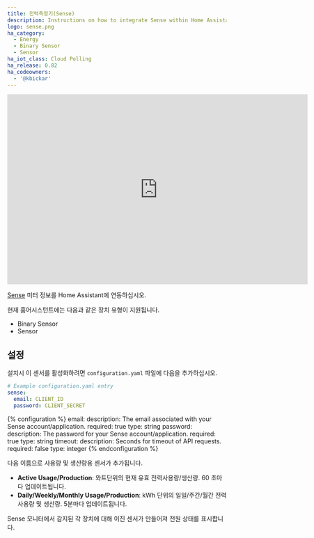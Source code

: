 ```yaml
---
title: 전력측정기(Sense)
description: Instructions on how to integrate Sense within Home Assistant.
logo: sense.png
ha_category:
  - Energy
  - Binary Sensor
  - Sensor
ha_iot_class: Cloud Polling
ha_release: 0.82
ha_codeowners:
  - '@kbickar'
---
```


<iframe width="690" height="437" src="https://www.youtube.com/embed/5RyDxZLA8b8" frameborder="0" allow="accelerometer; autoplay; encrypted-media; gyroscope; picture-in-picture" allowfullscreen></iframe>

[Sense](https://sense.com) 미터 정보를 Home Assistant에 연동하십시오.

현재 홈어시스턴트에는 다음과 같은 장치 유형이 지원됩니다.

- Binary Sensor
- Sensor

## 설정

설치시 이 센서를 활성화하려면 `configuration.yaml` 파일에 다음을 추가하십시오.

```yaml
# Example configuration.yaml entry
sense:
  email: CLIENT_ID
  password: CLIENT_SECRET
```

{% configuration %}
email:
  description: The email associated with your Sense account/application.
  required: true
  type: string
password:
  description: The password for your Sense account/application.
  required: true
  type: string
timeout:
  description: Seconds for timeout of API requests.
  required: false
  type: integer
{% endconfiguration %}

다음 이름으로 사용량 및 생산량용 센서가 추가됩니다.

- **Active Usage/Production**: 와트단위의 현재 유효 전력사용량/생산량. 60 초마다 업데이트됩니다.
- **Daily/Weekly/Monthly Usage/Production**: kWh 단위의 일일/주간/월간 전력사용량 및 생산량. 5분마다 업데이트됩니다.

Sense 모니터에서 감지된 각 장치에 대해 이진 센서가 만들어져 전원 상태를 표시합니다.